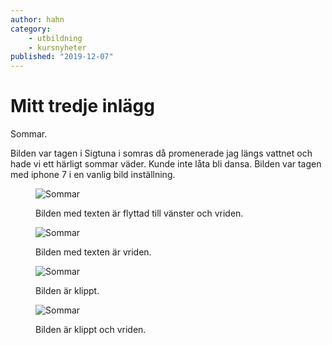 ```yaml
---
author: hahn
category:
    - utbildning
    - kursnyheter
published: "2019-12-07"
---
```

Mitt tredje inlägg
==================================

Sommar.

Bilden var tagen i Sigtuna i somras då promenerade jag längs vattnet och hade vi ett härligt sommar väder. Kunde inte låta bli dansa. Bilden var tagen med iphone 7 i en vanlig bild inställning.

<figure class="figure left">
    <img src="image/sommar.jpg?w=350&save-as=jpg&q=100&aro&rb=15" alt="Sommar">
    <figcaption>
        <p>Bilden med texten är flyttad till vänster och vriden.</p>
    </figcaption>
</figure>

<figure class="figure">
    <img src="image/sommar.jpg?w=350&save-as=jpg&q=100&aro&rb=-15&r=180" alt="Sommar">
    <figcaption>
        <p>Bilden med texten är vriden.</p>
    </figcaption>
</figure>

<figure class="figure left">
    <img src="image/sommar.jpg?w=350&save-as=jpg&q=100&crop-to-fit&area= 27, 55, 30, 20" alt="Sommar">
    <figcaption>
        <p>Bilden är klippt.</p>
    </figcaption>
</figure>

<figure class="figure">
    <img src="image/sommar.jpg?w=350&save-as=jpg&q=100&crop-to-fit&area= 27, 55, 30, 20&r=180" alt="Sommar">
    <figcaption>
        <p>Bilden är klippt och vriden.</p>
    </figcaption>
</figure>
